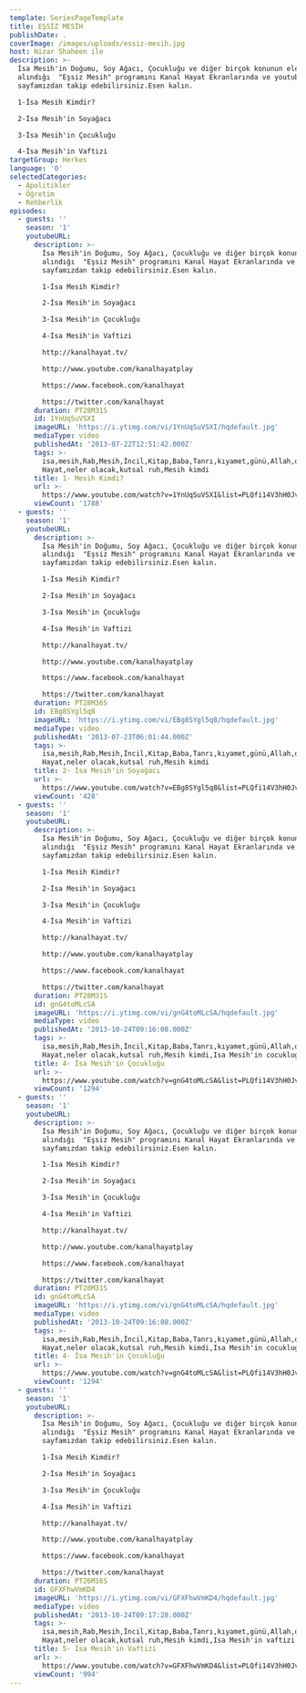```yaml
---
template: SeriesPageTemplate
title: EŞSİZ MESİH
publishDate: .
coverImage: /images/uploads/essiz-mesih.jpg
host: Nizar Shaheen ile
description: >-
  İsa Mesih'in Doğumu, Soy Ağacı, Çocukluğu ve diğer birçok konunun ele
  alındığı  "Eşsiz Mesih" programını Kanal Hayat Ekranlarında ve youtube
  sayfamızdan takip edebilirsiniz.Esen kalın.

  1-İsa Mesih Kimdir?

  2-İsa Mesih'in Soyağacı

  3-İsa Mesih'in Çocukluğu

  4-İsa Mesih'in Vaftizi
targetGroup: Herkes
language: '0'
selectedCategories:
  - Apolitikler
  - Öğretim
  - Rehberlik
episodes:
  - guests: ''
    season: '1'
    youtubeURL:
      description: >-
        İsa Mesih'in Doğumu, Soy Ağacı, Çocukluğu ve diğer birçok konunun ele
        alındığı  "Eşsiz Mesih" programını Kanal Hayat Ekranlarında ve youtube
        sayfamızdan takip edebilirsiniz.Esen kalın.

        1-İsa Mesih Kimdir?

        2-İsa Mesih'in Soyağacı

        3-İsa Mesih'in Çocukluğu

        4-İsa Mesih'in Vaftizi

        http://kanalhayat.tv/

        http://www.youtube.com/kanalhayatplay

        https://www.facebook.com/kanalhayat

        https://twitter.com/kanalhayat
      duration: PT28M31S
      id: 1YnUqSuVSXI
      imageURL: 'https://i.ytimg.com/vi/1YnUqSuVSXI/hqdefault.jpg'
      mediaType: video
      publishedAt: '2013-07-22T12:51:42.000Z'
      tags: >-
        isa,mesih,Rab,Mesih,İncil,Kitap,Baba,Tanrı,kıyamet,günü,Allah,depresyon,şifa,bereket,Özgürlük,Hastalık,Bunalım,Esenlik,Rahatlık,Mucize,Hristiyanlık,İman,Hz.,İsa,peygamber,İlah,Ruhsal,Protestan,Türk,Hristiyan,Kıyamet,İntihar,Cennet,Cehennem,din,lanet,Cin,Pastör,Kilise,Ahiret,yargı,Kanal
        Hayat,neler olacak,kutsal ruh,Mesih kimdi
      title: 1- Mesih Kimdi?
      url: >-
        https://www.youtube.com/watch?v=1YnUqSuVSXI&list=PLQfi14V3hH0JvB-AyxcUTkeh_ze0pqEBT&index=2&t=0s
      viewCount: '1788'
  - guests: ''
    season: '1'
    youtubeURL:
      description: >-
        İsa Mesih'in Doğumu, Soy Ağacı, Çocukluğu ve diğer birçok konunun ele
        alındığı  "Eşsiz Mesih" programını Kanal Hayat Ekranlarında ve youtube
        sayfamızdan takip edebilirsiniz.Esen kalın.

        1-İsa Mesih Kimdir?

        2-İsa Mesih'in Soyağacı

        3-İsa Mesih'in Çocukluğu

        4-İsa Mesih'in Vaftizi

        http://kanalhayat.tv/

        http://www.youtube.com/kanalhayatplay

        https://www.facebook.com/kanalhayat

        https://twitter.com/kanalhayat
      duration: PT28M36S
      id: EBg8SYgl5q8
      imageURL: 'https://i.ytimg.com/vi/EBg8SYgl5q8/hqdefault.jpg'
      mediaType: video
      publishedAt: '2013-07-23T06:01:44.000Z'
      tags: >-
        isa,mesih,Rab,Mesih,İncil,Kitap,Baba,Tanrı,kıyamet,günü,Allah,depresyon,şifa,bereket,Özgürlük,Hastalık,Bunalım,Esenlik,Rahatlık,Mucize,Hristiyanlık,İman,Hz.,İsa,peygamber,İlah,Ruhsal,Protestan,Türk,Hristiyan,Kıyamet,İntihar,Cennet,Cehennem,din,lanet,Cin,Pastör,Kilise,Ahiret,yargı,Kanal
        Hayat,neler olacak,kutsal ruh,Mesih kimdi
      title: 2- İsa Mesih'in Soyağacı
      url: >-
        https://www.youtube.com/watch?v=EBg8SYgl5q8&list=PLQfi14V3hH0JvB-AyxcUTkeh_ze0pqEBT&index=3&t=0s
      viewCount: '428'
  - guests: ''
    season: '1'
    youtubeURL:
      description: >-
        İsa Mesih'in Doğumu, Soy Ağacı, Çocukluğu ve diğer birçok konunun ele
        alındığı  "Eşsiz Mesih" programını Kanal Hayat Ekranlarında ve youtube
        sayfamızdan takip edebilirsiniz.Esen kalın.

        1-İsa Mesih Kimdir?

        2-İsa Mesih'in Soyağacı

        3-İsa Mesih'in Çocukluğu

        4-İsa Mesih'in Vaftizi

        http://kanalhayat.tv/

        http://www.youtube.com/kanalhayatplay

        https://www.facebook.com/kanalhayat

        https://twitter.com/kanalhayat
      duration: PT28M31S
      id: gnG4toMLcSA
      imageURL: 'https://i.ytimg.com/vi/gnG4toMLcSA/hqdefault.jpg'
      mediaType: video
      publishedAt: '2013-10-24T09:16:08.000Z'
      tags: >-
        isa,mesih,Rab,Mesih,İncil,Kitap,Baba,Tanrı,kıyamet,günü,Allah,depresyon,şifa,bereket,Özgürlük,Hastalık,Bunalım,Esenlik,Rahatlık,Mucize,Hristiyanlık,İman,Hz.,İsa,peygamber,İlah,Ruhsal,Protestan,Türk,Hristiyan,Kıyamet,İntihar,Cennet,Cehennem,din,lanet,Cin,Pastör,Kilise,Ahiret,yargı,Kanal
        Hayat,neler olacak,kutsal ruh,Mesih kimdi,Isa Mesih'in cocuklugu
      title: 4- İsa Mesih'in Çocukluğu
      url: >-
        https://www.youtube.com/watch?v=gnG4toMLcSA&list=PLQfi14V3hH0JvB-AyxcUTkeh_ze0pqEBT&index=5&t=0s
      viewCount: '1294'
  - guests: ''
    season: '1'
    youtubeURL:
      description: >-
        İsa Mesih'in Doğumu, Soy Ağacı, Çocukluğu ve diğer birçok konunun ele
        alındığı  "Eşsiz Mesih" programını Kanal Hayat Ekranlarında ve youtube
        sayfamızdan takip edebilirsiniz.Esen kalın.

        1-İsa Mesih Kimdir?

        2-İsa Mesih'in Soyağacı

        3-İsa Mesih'in Çocukluğu

        4-İsa Mesih'in Vaftizi

        http://kanalhayat.tv/

        http://www.youtube.com/kanalhayatplay

        https://www.facebook.com/kanalhayat

        https://twitter.com/kanalhayat
      duration: PT28M31S
      id: gnG4toMLcSA
      imageURL: 'https://i.ytimg.com/vi/gnG4toMLcSA/hqdefault.jpg'
      mediaType: video
      publishedAt: '2013-10-24T09:16:08.000Z'
      tags: >-
        isa,mesih,Rab,Mesih,İncil,Kitap,Baba,Tanrı,kıyamet,günü,Allah,depresyon,şifa,bereket,Özgürlük,Hastalık,Bunalım,Esenlik,Rahatlık,Mucize,Hristiyanlık,İman,Hz.,İsa,peygamber,İlah,Ruhsal,Protestan,Türk,Hristiyan,Kıyamet,İntihar,Cennet,Cehennem,din,lanet,Cin,Pastör,Kilise,Ahiret,yargı,Kanal
        Hayat,neler olacak,kutsal ruh,Mesih kimdi,Isa Mesih'in cocuklugu
      title: 4- İsa Mesih'in Çocukluğu
      url: >-
        https://www.youtube.com/watch?v=gnG4toMLcSA&list=PLQfi14V3hH0JvB-AyxcUTkeh_ze0pqEBT&index=5&t=0s
      viewCount: '1294'
  - guests: ''
    season: '1'
    youtubeURL:
      description: >-
        İsa Mesih'in Doğumu, Soy Ağacı, Çocukluğu ve diğer birçok konunun ele
        alındığı  "Eşsiz Mesih" programını Kanal Hayat Ekranlarında ve youtube
        sayfamızdan takip edebilirsiniz.Esen kalın.

        1-İsa Mesih Kimdir?

        2-İsa Mesih'in Soyağacı

        3-İsa Mesih'in Çocukluğu

        4-İsa Mesih'in Vaftizi

        http://kanalhayat.tv/

        http://www.youtube.com/kanalhayatplay

        https://www.facebook.com/kanalhayat

        https://twitter.com/kanalhayat
      duration: PT26M16S
      id: GFXFhwVmKD4
      imageURL: 'https://i.ytimg.com/vi/GFXFhwVmKD4/hqdefault.jpg'
      mediaType: video
      publishedAt: '2013-10-24T09:17:28.000Z'
      tags: >-
        isa,mesih,Rab,Mesih,İncil,Kitap,Baba,Tanrı,kıyamet,günü,Allah,depresyon,şifa,bereket,Özgürlük,Hastalık,Bunalım,Esenlik,Rahatlık,Mucize,Hristiyanlık,İman,Hz.,İsa,peygamber,İlah,Ruhsal,Protestan,Türk,Hristiyan,Kıyamet,İntihar,Cennet,Cehennem,din,lanet,Cin,Pastör,Kilise,Ahiret,yargı,Kanal
        Hayat,neler olacak,kutsal ruh,Mesih kimdi,Isa Mesih'in vaftizi
      title: 5- İsa Mesih'in Vaftizi
      url: >-
        https://www.youtube.com/watch?v=GFXFhwVmKD4&list=PLQfi14V3hH0JvB-AyxcUTkeh_ze0pqEBT&index=6&t=0s
      viewCount: '994'
---
```


